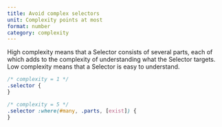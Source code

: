 ```yaml
---
title: Avoid complex selectors
unit: Complexity points at most
format: number
category: complexity
---
```


High complexity means that a Selector consists of several parts, each of which adds to the complexity of understanding what the Selector targets. Low complexity means that a Selector is easy to understand.

```css
/* complexity = 1 */
.selector {
}

/* complexity = 5 */
.selector :where(#many, .parts, [exist]) {
}
```
